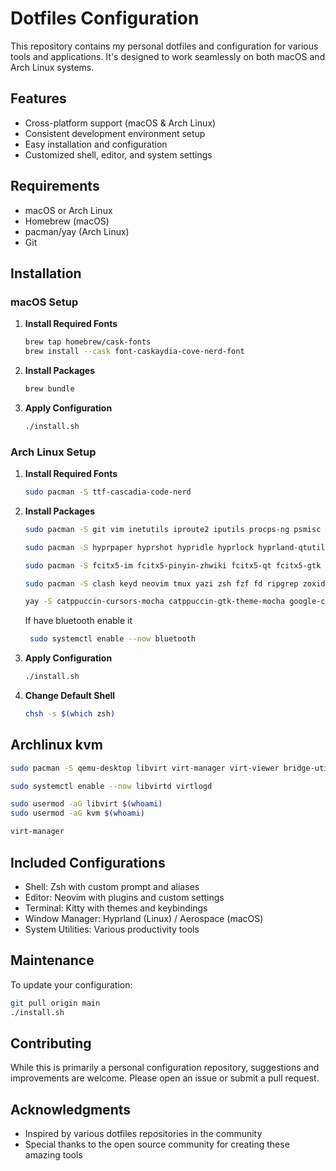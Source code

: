 # Dotfiles Configuration

This repository contains my personal dotfiles and configuration for various tools and applications. It's designed to work seamlessly on both macOS and Arch Linux systems.

## Features

- Cross-platform support (macOS & Arch Linux)
- Consistent development environment setup
- Easy installation and configuration
- Customized shell, editor, and system settings

## Requirements

- macOS or Arch Linux
- Homebrew (macOS)
- pacman/yay (Arch Linux)
- Git

## Installation

### macOS Setup

1. **Install Required Fonts**

   ```bash
   brew tap homebrew/cask-fonts
   brew install --cask font-caskaydia-cove-nerd-font
   ```

2. **Install Packages**

   ```bash
   brew bundle
   ```

3. **Apply Configuration**
   ```bash
   ./install.sh
   ```

### Arch Linux Setup

1. **Install Required Fonts**

   ```bash
   sudo pacman -S ttf-cascadia-code-nerd
   ```

2. **Install Packages**

   ```bash
   sudo pacman -S git vim inetutils iproute2 iputils procps-ng psmisc sysfsutils which wget unzip mtr traceroute dnsutils lsb-release ca-certificates bash-completion logrotate openssh less rsync sdl2_ttf sdl2_image
   ```

   ```bash
   sudo pacman -S hyprpaper hyprshot hypridle hyprlock hyprland-qtutils waybar cliphist blueberry brightnessctl rofi rofi-emoji pavucontrol xorg xorg-xwayland xdg-desktop-portal-hyprland xdg-desktop-portal-gtk polkit-kde-agent qt5-wayland qt6-wayland qt5ct qt6ct nwg-look udiskie pipewire-pulse
   ```

   ```bash
   sudo pacman -S fcitx5-im fcitx5-pinyin-zhwiki fcitx5-qt fcitx5-gtk fcitx5-chinese-addons
   ```

   ```bash
   sudo pacman -S clash keyd neovim tmux yazi zsh fzf fd ripgrep zoxide btop imagemagick uv gnome-calculator sshs nodejs npm nvm tk mpv obs-studio thunderbird obsidian
   ```

   ```bash
   yay -S catppuccin-cursors-mocha catppuccin-gtk-theme-mocha google-chrome-stable
   ```

   If have bluetooth enable it

   ```bash
    sudo systemctl enable --now bluetooth
   ```

3. **Apply Configuration**

   ```bash
   ./install.sh
   ```

4. **Change Default Shell**

   ```bash
   chsh -s $(which zsh)
   ```

## Archlinux kvm

```bash
sudo pacman -S qemu-desktop libvirt virt-manager virt-viewer bridge-utils dmidecode dnsmasq
```

```bash
sudo systemctl enable --now libvirtd virtlogd
```

```bash
sudo usermod -aG libvirt $(whoami)
sudo usermod -aG kvm $(whoami)
```

```bash
virt-manager
```

## Included Configurations

- Shell: Zsh with custom prompt and aliases
- Editor: Neovim with plugins and custom settings
- Terminal: Kitty with themes and keybindings
- Window Manager: Hyprland (Linux) / Aerospace (macOS)
- System Utilities: Various productivity tools

## Maintenance

To update your configuration:

```bash
git pull origin main
./install.sh
```

## Contributing

While this is primarily a personal configuration repository, suggestions and improvements are welcome. Please open an issue or submit a pull request.

## Acknowledgments

- Inspired by various dotfiles repositories in the community
- Special thanks to the open source community for creating these amazing tools
